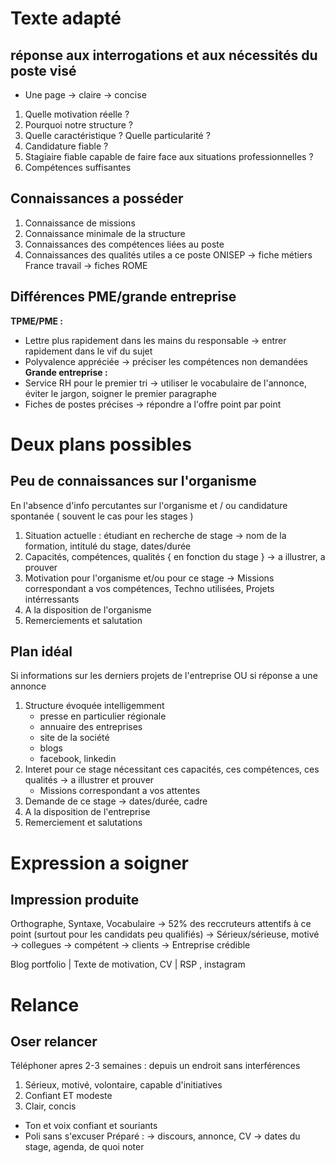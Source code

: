 
# Texte adapté
## réponse aux interrogations et aux nécessités du poste visé

- Une page 
	-> claire
	-> concise
1. Quelle motivation réelle ?
2. Pourquoi notre structure ?
3. Quelle caractéristique ? Quelle particularité ?
4. Candidature fiable ?
5. Stagiaire fiable capable de faire face aux situations professionnelles ?
6. Compétences suffisantes
## Connaissances a posséder

1. Connaissance de missions
2. Connaissance minimale de la structure
3. Connaissances des compétences liées au poste
4. Connaissances des qualités utiles a ce poste
ONISEP → fiche métiers
France travail → fiches ROME

## Différences PME/grande entreprise
**TPME/PME :**
- Lettre plus rapidement dans les mains du responsable
	→ entrer rapidement dans le vif du sujet
- Polyvalence appréciée
	-> préciser les compétences non demandées
**Grande entreprise :**
- Service RH pour le premier tri
	-> utiliser le vocabulaire de l'annonce, éviter le jargon, soigner le premier paragraphe
- Fiches de postes précises
	-> répondre a l'offre point par point

# Deux plans possibles

## Peu de connaissances sur l'organisme
En l'absence d'info percutantes sur l'organisme et / ou candidature spontanée ( souvent le cas pour les stages )

1. Situation actuelle : étudiant en recherche de stage
	-> nom de la formation, intitulé du stage, dates/durée 
2. Capacités, compétences, qualités { en fonction du stage }
	-> a illustrer, a prouver
3. Motivation pour l'organisme et/ou pour ce stage
	→ Missions correspondant a vos compétences, Techno utilisées, Projets intérressants
4. A la disposition de l'organisme
5. Remerciements et salutation

## Plan idéal 

Si informations sur les derniers projets de l'entreprise OU si réponse a une annonce

1. Structure évoquée intelligemment
	- presse en particulier régionale
	- annuaire des entreprises
	- site de la société
	- blogs
	- facebook, linkedin
2. Interet pour ce stage nécessitant ces capacités, ces compétences, ces qualités
	 → a illustrer et prouver
	- Missions correspondant a vos attentes
3. Demande de ce stage
	-> dates/durée, cadre
4. A la disposition de l'entreprise
5. Remerciement et salutations

# Expression a soigner

## Impression produite

Orthographe, Syntaxe, Vocabulaire 
→ 52% des reccruteurs attentifs à ce point (surtout pour les candidats peu qualifiés)
	-> Sérieux/sérieuse, motivé
→ collegues 
	-> compétent
→ clients
	-> Entreprise crédible

Blog portfolio | Texte de motivation, CV | RSP , instagram

# Relance
## Oser relancer

Téléphoner apres 2-3 semaines : depuis un endroit sans interférences 
1. Sérieux, motivé, volontaire, capable d'initiatives
2. Confiant ET modeste
3. Clair, concis
- Ton et voix confiant et souriants
- Poli sans s'excuser
Préparé :
	-> discours, annonce, CV
	-> dates du stage, agenda, de quoi noter

